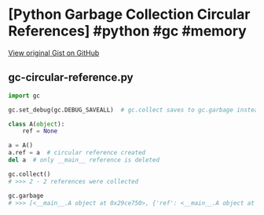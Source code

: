 # [Python Garbage Collection Circular References] #python #gc #memory

[View original Gist on GitHub](https://gist.github.com/Integralist/3c64fc7b72039be9770db8a6eed346b4)

## gc-circular-reference.py

```python
import gc

gc.set_debug(gc.DEBUG_SAVEALL)  # gc.collect saves to gc.garbage instead of deleting.

class A(object):
    ref = None

a = A()
a.ref = a  # circular reference created
del a  # only __main__ reference is deleted

gc.collect()
# >>> 2 - 2 references were collected

gc.garbage
# >>> [<__main__.A object at 0x29ce750>, {'ref': <__main__.A object at 0x29ce750>}]
```

